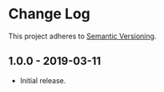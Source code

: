 # Change Log

This project adheres to [Semantic Versioning](https://semver.org/spec/v2.0.0.html).

## 1.0.0 - 2019-03-11

- Initial release.
